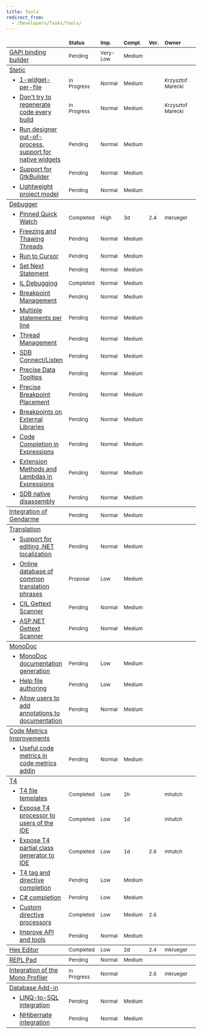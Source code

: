 ```yaml
---
title: Tools
redirect_from:
  - /Developers/Tasks/Tools/
---
```


<table class="task-list" width="100%">
    <thead>
        <tr>
            <td style="padding-left: 0pt;" width="50%">  </td>
            <td valign="bottom"><span style="font-size: smaller;"><strong>Status</strong></span></td>
            <td valign="bottom"><span style="font-size: smaller;"><strong>Imp.</strong></span></td>
            <td valign="bottom"><strong><span style="font-size: smaller;">Compl.</span></strong></td>
            <td valign="bottom"><span style="font-size: smaller;"><strong>Ver.</strong></span></td>
            <td valign="bottom"><span style="font-size: smaller;"><strong>Owner</strong></span></td>
            <td valign="bottom">&nbsp;</td>
        </tr>
    </thead>
    <tbody>
        <tr>
            <td><a id="_task_a_Tools.GAPI"></a><a rel="custom nofollow" href="/archived/developers/tasks/tools/gapi-binding-builder/">GAPI binding builder</a></td>
            <td class="task-status-Pending"><span style="font-size: smaller;">Pending</span></td>
            <td class="task-importance-Very-Low"><span style="font-size: smaller;">Very-Low</span></td>
            <td class="task-complexity-Medium"><span style="font-size: smaller;">Medium</span></td>
            <td><span style="font-size: smaller;"></span></td>
            <td><span style="font-size: smaller;"></span></td>
            <td></td>
        </tr>
    </tbody>
    <tbody>
        <tr>
            <td><a rel="custom nofollow" href="/archived/developers/tasks/tools/stetic/">Stetic</a></td>
            <td>&nbsp;</td>
            <td>&nbsp;</td>
            <td>&nbsp;</td>
            <td>&nbsp;</td>
            <td>&nbsp;</td>
            <td>&nbsp;</td>
        </tr>
        <tr>
            <td><a id="_task_a_Tools.Stetic.1wpf"></a> <ul style="margin: 0pt;"> <li><a rel="custom nofollow" href="/archived/developers/tasks/tools/stetic/">1-widget-per-file</a></li> </ul> </td>
            <td class="task-status-In Progress"><span style="font-size: smaller;">In Progress</span></td>
            <td class="task-importance-Normal"><span style="font-size: smaller;">Normal</span></td>
            <td class="task-complexity-Medium"><span style="font-size: smaller;">Medium</span></td>
            <td><span style="font-size: smaller;"></span></td>
            <td><span style="font-size: smaller;">Krzysztof Marecki</span></td>
            <td></td>
        </tr>
        <tr>
            <td><a id="_task_a_Tools.Stetic.NoRegen"></a> <ul style="margin: 0pt;"> <li><a rel="custom nofollow" href="/archived/developers/tasks/tools/stetic/">Don't try to regenerate code every build</a></li> </ul> </td>
            <td class="task-status-In Progress"><span style="font-size: smaller;">In Progress</span></td>
            <td class="task-importance-Normal"><span style="font-size: smaller;">Normal</span></td>
            <td class="task-complexity-Medium"><span style="font-size: smaller;">Medium</span></td>
            <td><span style="font-size: smaller;"></span></td>
            <td><span style="font-size: smaller;">Krzysztof Marecki</span></td>
            <td></td>
        </tr>
        <tr>
            <td><a id="_task_a_Tools.Stetic.OutOfProcess"></a> <ul style="margin: 0pt;"> <li><a rel="custom nofollow" href="/archived/developers/tasks/tools/stetic/">Run designer out-of-process, support for native widgets</a></li> </ul> </td>
            <td class="task-status-Pending"><span style="font-size: smaller;">Pending</span></td>
            <td class="task-importance-Normal"><span style="font-size: smaller;">Normal</span></td>
            <td class="task-complexity-Medium"><span style="font-size: smaller;">Medium</span></td>
            <td><span style="font-size: smaller;"></span></td>
            <td><span style="font-size: smaller;"></span></td>
            <td></td>
        </tr>
        <tr>
            <td><a id="_task_a_Tools.Stetic.GtkBuilder"></a> <ul style="margin: 0pt;"> <li><a rel="custom nofollow" href="/archived/developers/tasks/tools/stetic/">Support for GtkBuilder</a></li> </ul> </td>
            <td class="task-status-Pending"><span style="font-size: smaller;">Pending</span></td>
            <td class="task-importance-Normal"><span style="font-size: smaller;">Normal</span></td>
            <td class="task-complexity-Medium"><span style="font-size: smaller;">Medium</span></td>
            <td><span style="font-size: smaller;"></span></td>
            <td><span style="font-size: smaller;"></span></td>
            <td></td>
        </tr>
        <tr>
            <td><a id="_task_a_Tools.Stetic.LightweightProjects"></a> <ul style="margin: 0pt;"> <li><a rel="custom nofollow" href="/archived/developers/tasks/tools/stetic/">Lightweight project model</a></li> </ul> </td>
            <td class="task-status-Pending"><span style="font-size: smaller;">Pending</span></td>
            <td class="task-importance-Normal"><span style="font-size: smaller;">Normal</span></td>
            <td class="task-complexity-Medium"><span style="font-size: smaller;">Medium</span></td>
            <td><span style="font-size: smaller;"></span></td>
            <td><span style="font-size: smaller;"></span></td>
            <td></td>
        </tr>
    </tbody>
    <tbody>
        <tr>
            <td><a rel="custom nofollow" href="/archived/developers/tasks/tools/debugger/">Debugger</a></td>
            <td>&nbsp;</td>
            <td>&nbsp;</td>
            <td>&nbsp;</td>
            <td>&nbsp;</td>
            <td>&nbsp;</td>
            <td>&nbsp;</td>
        </tr>
        <tr>
            <td><a id="_task_a_Tools.Debugger.PinnedQuickWatch"></a> <ul style="margin: 0pt;"> <li><a rel="custom nofollow" href="/archived/developers/tasks/tools/debugger/">Pinned Quick Watch</a></li> </ul> </td>
            <td class="task-status-Completed"><span style="font-size: smaller;">Completed</span></td>
            <td class="task-importance-High"><span style="font-size: smaller;">High</span></td>
            <td class="task-complexity-3d"><span style="font-size: smaller;">3d</span></td>
            <td><span style="font-size: smaller;">2.4</span></td>
            <td><span style="font-size: smaller;">mkrueger</span></td>
            <td></td>
        </tr>
        <tr>
            <td><a id="_task_a_Tools.Debugger.FreezeThawThread"></a> <ul style="margin: 0pt;"> <li><a rel="custom nofollow" href="/archived/developers/tasks/tools/debugger/">Freezing and Thawing Threads</a></li> </ul> </td>
            <td class="task-status-Pending"><span style="font-size: smaller;">Pending</span></td>
            <td class="task-importance-Normal"><span style="font-size: smaller;">Normal</span></td>
            <td class="task-complexity-Medium"><span style="font-size: smaller;">Medium</span></td>
            <td><span style="font-size: smaller;"></span></td>
            <td><span style="font-size: smaller;"></span></td>
            <td></td>
        </tr>
        <tr>
            <td><a id="_task_a_Tools.Debugger.RunToCursor"></a> <ul style="margin: 0pt;"> <li><a rel="custom nofollow" href="/archived/developers/tasks/tools/debugger/">Run to Cursor</a></li> </ul> </td>
            <td class="task-status-Pending"><span style="font-size: smaller;">Pending</span></td>
            <td class="task-importance-Normal"><span style="font-size: smaller;">Normal</span></td>
            <td class="task-complexity-Medium"><span style="font-size: smaller;">Medium</span></td>
            <td><span style="font-size: smaller;"></span></td>
            <td><span style="font-size: smaller;"></span></td>
            <td></td>
        </tr>
        <tr>
            <td><a id="_task_a_Tools.Debugger.SetNextStatement"></a> <ul style="margin: 0pt;"> <li><a rel="custom nofollow" href="/archived/developers/tasks/tools/debugger/">Set Next Statement</a></li> </ul> </td>
            <td class="task-status-Pending"><span style="font-size: smaller;">Pending</span></td>
            <td class="task-importance-Normal"><span style="font-size: smaller;">Normal</span></td>
            <td class="task-complexity-Medium"><span style="font-size: smaller;">Medium</span></td>
            <td><span style="font-size: smaller;"></span></td>
            <td><span style="font-size: smaller;"></span></td>
            <td></td>
        </tr>
        <tr>
            <td><a id="_task_a_Tools.Debugger.ILDebugging"></a> <ul style="margin: 0pt;"> <li><a rel="custom nofollow" href="/archived/developers/tasks/tools/debugger/">IL Debugging</a></li> </ul> </td>
            <td class="task-status-Completed"><span style="font-size: smaller;">Completed</span></td>
            <td class="task-importance-Normal"><span style="font-size: smaller;">Normal</span></td>
            <td class="task-complexity-Medium"><span style="font-size: smaller;">Medium</span></td>
            <td><span style="font-size: smaller;"></span></td>
            <td><span style="font-size: smaller;"></span></td>
            <td></td>
        </tr>
        <tr>
            <td><a id="_task_a_Tools.Debugger.BreakpointManagement"></a> <ul style="margin: 0pt;"> <li><a rel="custom nofollow" href="/archived/developers/tasks/tools/debugger/">Breakpoint Management</a></li> </ul> </td>
            <td class="task-status-Pending"><span style="font-size: smaller;">Pending</span></td>
            <td class="task-importance-Normal"><span style="font-size: smaller;">Normal</span></td>
            <td class="task-complexity-Medium"><span style="font-size: smaller;">Medium</span></td>
            <td><span style="font-size: smaller;"></span></td>
            <td><span style="font-size: smaller;"></span></td>
            <td></td>
        </tr>
        <tr>
            <td><a id="_task_a_Tools.Debugger.MultipleStatementsPerLine"></a> <ul style="margin: 0pt;"> <li><a rel="custom nofollow" href="/archived/developers/tasks/tools/debugger/">Multiple statements per line</a></li> </ul> </td>
            <td class="task-status-Pending"><span style="font-size: smaller;">Pending</span></td>
            <td class="task-importance-Normal"><span style="font-size: smaller;">Normal</span></td>
            <td class="task-complexity-Medium"><span style="font-size: smaller;">Medium</span></td>
            <td><span style="font-size: smaller;"></span></td>
            <td><span style="font-size: smaller;"></span></td>
            <td></td>
        </tr>
        <tr>
            <td><a id="_task_a_Tools.Debugger.ThreadLabeling"></a> <ul style="margin: 0pt;"> <li><a rel="custom nofollow" href="/archived/developers/tasks/tools/debugger/">Thread Management</a></li> </ul> </td>
            <td class="task-status-Pending"><span style="font-size: smaller;">Pending</span></td>
            <td class="task-importance-Normal"><span style="font-size: smaller;">Normal</span></td>
            <td class="task-complexity-Medium"><span style="font-size: smaller;">Medium</span></td>
            <td><span style="font-size: smaller;"></span></td>
            <td><span style="font-size: smaller;"></span></td>
            <td></td>
        </tr>
        <tr>
            <td><a id="_task_a_Tools.Debugger.SDBConnectListen"></a> <ul style="margin: 0pt;"> <li><a rel="custom nofollow" href="/archived/developers/tasks/tools/debugger/">SDB Connect/Listen</a></li> </ul> </td>
            <td class="task-status-Pending"><span style="font-size: smaller;">Pending</span></td>
            <td class="task-importance-Normal"><span style="font-size: smaller;">Normal</span></td>
            <td class="task-complexity-Medium"><span style="font-size: smaller;">Medium</span></td>
            <td><span style="font-size: smaller;"></span></td>
            <td><span style="font-size: smaller;"></span></td>
            <td></td>
        </tr>
        <tr>
            <td><a id="_task_a_Tools.Debugger.PreciseDataTooltips"></a> <ul style="margin: 0pt;"> <li><a rel="custom nofollow" href="/archived/developers/tasks/tools/debugger/">Precise Data Tooltips</a></li> </ul> </td>
            <td class="task-status-Pending"><span style="font-size: smaller;">Pending</span></td>
            <td class="task-importance-Normal"><span style="font-size: smaller;">Normal</span></td>
            <td class="task-complexity-Medium"><span style="font-size: smaller;">Medium</span></td>
            <td><span style="font-size: smaller;"></span></td>
            <td><span style="font-size: smaller;"></span></td>
            <td></td>
        </tr>
        <tr>
            <td><a id="_task_a_Tools.Debugger.PreciseBreakpointPlacement"></a> <ul style="margin: 0pt;"> <li><a rel="custom nofollow" href="/archived/developers/tasks/tools/debugger/">Precise Breakpoint Placement</a></li> </ul> </td>
            <td class="task-status-Pending"><span style="font-size: smaller;">Pending</span></td>
            <td class="task-importance-Normal"><span style="font-size: smaller;">Normal</span></td>
            <td class="task-complexity-Medium"><span style="font-size: smaller;">Medium</span></td>
            <td><span style="font-size: smaller;"></span></td>
            <td><span style="font-size: smaller;"></span></td>
            <td></td>
        </tr>
        <tr>
            <td><a id="_task_a_Tools.Debugger.ExternalBreakpoints"></a> <ul style="margin: 0pt;"> <li><a rel="custom nofollow" href="/archived/developers/tasks/tools/debugger/">Breakpoints on External Libraries</a></li> </ul> </td>
            <td class="task-status-Pending"><span style="font-size: smaller;">Pending</span></td>
            <td class="task-importance-Normal"><span style="font-size: smaller;">Normal</span></td>
            <td class="task-complexity-Medium"><span style="font-size: smaller;">Medium</span></td>
            <td><span style="font-size: smaller;"></span></td>
            <td><span style="font-size: smaller;"></span></td>
            <td></td>
        </tr>
        <tr>
            <td><a id="_task_a_Tools.Debugger.ExpressionCodeCompletion"></a> <ul style="margin: 0pt;"> <li><a rel="custom nofollow" href="/archived/developers/tasks/tools/debugger/">Code Completion in Expressions</a></li> </ul> </td>
            <td class="task-status-Pending"><span style="font-size: smaller;">Pending</span></td>
            <td class="task-importance-Normal"><span style="font-size: smaller;">Normal</span></td>
            <td class="task-complexity-Medium"><span style="font-size: smaller;">Medium</span></td>
            <td><span style="font-size: smaller;"></span></td>
            <td><span style="font-size: smaller;"></span></td>
            <td></td>
        </tr>
        <tr>
            <td><a id="_task_a_Tools.Debugger.ExpressionExtensionMethods"></a> <ul style="margin: 0pt;"> <li><a rel="custom nofollow" href="/archived/developers/tasks/tools/debugger/">Extension Methods and Lambdas in Expressions</a></li> </ul> </td>
            <td class="task-status-Pending"><span style="font-size: smaller;">Pending</span></td>
            <td class="task-importance-Normal"><span style="font-size: smaller;">Normal</span></td>
            <td class="task-complexity-Medium"><span style="font-size: smaller;">Medium</span></td>
            <td><span style="font-size: smaller;"></span></td>
            <td><span style="font-size: smaller;"></span></td>
            <td></td>
        </tr>
        <tr>
            <td><a id="_task_a_Tools.Debugger.SdbNativeDisassembly"></a> <ul style="margin: 0pt;"> <li><a rel="custom nofollow" href="/archived/developers/tasks/tools/debugger/">SDB native disassembly</a></li> </ul> </td>
            <td class="task-status-Pending"><span style="font-size: smaller;">Pending</span></td>
            <td class="task-importance-Normal"><span style="font-size: smaller;">Normal</span></td>
            <td class="task-complexity-Medium"><span style="font-size: smaller;">Medium</span></td>
            <td><span style="font-size: smaller;"></span></td>
            <td><span style="font-size: smaller;"></span></td>
            <td></td>
        </tr>
    </tbody>
    <tbody>
        <tr>
            <td><a id="_task_a_Tools.Gendarme"></a><a rel="custom nofollow" href="/archived/developers/tasks/tools/integration-of-gendarme/">Integration of Gendarme</a></td>
            <td class="task-status-Pending"><span style="font-size: smaller;">Pending</span></td>
            <td class="task-importance-Normal"><span style="font-size: smaller;">Normal</span></td>
            <td class="task-complexity-Medium"><span style="font-size: smaller;">Medium</span></td>
            <td><span style="font-size: smaller;"></span></td>
            <td><span style="font-size: smaller;"></span></td>
            <td></td>
        </tr>
    </tbody>
    <tbody>
        <tr> <td><a rel="custom nofollow" href="/archived/developers/tasks/tools/translation/">Translation</a></td> <td>&nbsp;</td> <td>&nbsp;</td> <td>&nbsp;</td> <td>&nbsp;</td> <td>&nbsp;</td> <td>&nbsp;</td> </tr>
        <tr>
            <td><a id="_task_a_Projects.DotNetLocalization"></a> <ul style="margin: 0pt;"> <li><a rel="custom nofollow" href="/archived/developers/tasks/tools/translation/">Support for editing .NET localization</a></li> </ul> </td>
            <td class="task-status-Pending"><span style="font-size: smaller;">Pending</span></td>
            <td class="task-importance-Normal"><span style="font-size: smaller;">Normal</span></td>
            <td class="task-complexity-Medium"><span style="font-size: smaller;">Medium</span></td>
            <td><span style="font-size: smaller;"></span></td>
            <td><span style="font-size: smaller;"></span></td>
            <td></td>
        </tr>
        <tr>
            <td><a id="_task_a_Translation.OnlineDB"></a> <ul style="margin: 0pt;"> <li><a rel="custom nofollow" href="/archived/developers/tasks/tools/translation/">Online database of common translation phrases</a></li> </ul> </td>
            <td class="task-status-Proposal"><span style="font-size: smaller;">Proposal</span></td>
            <td class="task-importance-Low"><span style="font-size: smaller;">Low</span></td>
            <td class="task-complexity-Medium"><span style="font-size: smaller;">Medium</span></td>
            <td><span style="font-size: smaller;"></span></td>
            <td><span style="font-size: smaller;"></span></td>
            <td></td>
        </tr>
        <tr>
            <td><a id="_task_a_Translation.CILGettextScanner"></a> <ul style="margin: 0pt;"> <li><a rel="custom nofollow" href="/archived/developers/tasks/tools/translation/">CIL Gettext Scanner</a></li> </ul> </td>
            <td class="task-status-Pending"><span style="font-size: smaller;">Pending</span></td>
            <td class="task-importance-Normal"><span style="font-size: smaller;">Normal</span></td>
            <td class="task-complexity-Medium"><span style="font-size: smaller;">Medium</span></td>
            <td><span style="font-size: smaller;"></span></td>
            <td><span style="font-size: smaller;"></span></td>
            <td></td>
        </tr>
        <tr>
            <td><a id="_task_a_Translation.AspNetGettextScanner"></a> <ul style="margin: 0pt;"> <li><a rel="custom nofollow" href="/archived/developers/tasks/tools/translation/">ASP.NET Gettext Scanner</a></li> </ul> </td>
            <td class="task-status-Pending"><span style="font-size: smaller;">Pending</span></td>
            <td class="task-importance-Normal"><span style="font-size: smaller;">Normal</span></td>
            <td class="task-complexity-Medium"><span style="font-size: smaller;">Medium</span></td>
            <td><span style="font-size: smaller;"></span></td>
            <td><span style="font-size: smaller;"></span></td>
            <td></td>
        </tr>
    </tbody>
    <tbody>
        <tr> <td><a rel="custom nofollow" href="/archived/developers/tasks/tools/monodoc-documentation-generation/">MonoDoc</a></td> <td>&nbsp;</td> <td>&nbsp;</td> <td>&nbsp;</td> <td>&nbsp;</td> <td>&nbsp;</td> <td>&nbsp;</td> </tr>
        <tr>
            <td><a id="_task_a_Tools.MonodocGeneration"></a> <ul style="margin: 0pt;"> <li><a rel="custom nofollow" href="/archived/developers/tasks/tools/monodoc-documentation-generation/">MonoDoc documentation generation</a></li> </ul> </td>
            <td class="task-status-Pending"><span style="font-size: smaller;">Pending</span></td>
            <td class="task-importance-Low"><span style="font-size: smaller;">Low</span></td>
            <td class="task-complexity-Medium"><span style="font-size: smaller;">Medium</span></td>
            <td><span style="font-size: smaller;"></span></td>
            <td><span style="font-size: smaller;"></span></td>
            <td></td>
        </tr>
        <tr>
            <td><a id="_task_a_Tools.MonodocAuthoring"></a> <ul style="margin: 0pt;"> <li><a rel="custom nofollow" href="/archived/developers/tasks/tools/monodoc-documentation-generation/">Help file authoring</a></li> </ul> </td>
            <td class="task-status-Pending"><span style="font-size: smaller;">Pending</span></td>
            <td class="task-importance-Low"><span style="font-size: smaller;">Low</span></td>
            <td class="task-complexity-Medium"><span style="font-size: smaller;">Medium</span></td>
            <td><span style="font-size: smaller;"></span></td>
            <td><span style="font-size: smaller;"></span></td>
            <td></td>
        </tr>
        <tr>
            <td><a id="_task_a_Tools.MonodocUserAnnotations"></a> <ul style="margin: 0pt;"> <li><a rel="custom nofollow" href="/archived/developers/tasks/tools/monodoc-documentation-generation/">Allow users to add annotations to documentation</a></li> </ul> </td>
            <td class="task-status-Pending"><span style="font-size: smaller;">Pending</span></td>
            <td class="task-importance-Normal"><span style="font-size: smaller;">Normal</span></td>
            <td class="task-complexity-Medium"><span style="font-size: smaller;">Medium</span></td>
            <td><span style="font-size: smaller;"></span></td>
            <td><span style="font-size: smaller;"></span></td>
            <td></td>
        </tr>
    </tbody>
    <tbody>
        <tr> <td><a rel="custom nofollow" href="/archived/developers/tasks/tools/code-metrics-improvements/">Code Metrics Improvements</a></td> <td>&nbsp;</td> <td>&nbsp;</td> <td>&nbsp;</td> <td>&nbsp;</td> <td>&nbsp;</td> <td>&nbsp;</td> </tr>
        <tr>
            <td><a id="_task_a_Tools.CodeMetrics"></a> <ul style="margin: 0pt;"> <li><a rel="custom nofollow" href="/archived/developers/tasks/tools/code-metrics-improvements/">Useful code metrics in code metrics addin</a></li> </ul> </td>
            <td class="task-status-Pending"><span style="font-size: smaller;">Pending</span></td>
            <td class="task-importance-Normal"><span style="font-size: smaller;">Normal</span></td>
            <td class="task-complexity-Medium"><span style="font-size: smaller;">Medium</span></td>
            <td><span style="font-size: smaller;"></span></td>
            <td><span style="font-size: smaller;"></span></td>
            <td></td>
        </tr>
    </tbody>
    <tbody>
        <tr> <td><a rel="custom nofollow" href="/archived/developers/tasks/tools/t4/">T4</a></td> <td>&nbsp;</td> <td>&nbsp;</td> <td>&nbsp;</td> <td>&nbsp;</td> <td>&nbsp;</td> <td>&nbsp;</td> </tr>
        <tr>
            <td><a id="_task_a_T4.FileTemplates"></a> <ul style="margin: 0pt;"> <li><a rel="custom nofollow" href="/archived/developers/tasks/tools/t4/">T4 file templates</a></li> </ul> </td>
            <td class="task-status-Completed"><span style="font-size: smaller;">Completed</span></td>
            <td class="task-importance-Low"><span style="font-size: smaller;">Low</span></td>
            <td class="task-complexity-2h"><span style="font-size: smaller;">2h</span></td>
            <td><span style="font-size: smaller;"></span></td>
            <td><span style="font-size: smaller;">mhutch</span></td>
            <td></td>
        </tr>
        <tr>
            <td><a id="_task_a_T4.UserProcessor"></a> <ul style="margin: 0pt;"> <li><a rel="custom nofollow" href="/archived/developers/tasks/tools/t4/">Expose T4 processor to users of the IDE</a></li> </ul> </td>
            <td class="task-status-Completed"><span style="font-size: smaller;">Completed</span></td>
            <td class="task-importance-Low"><span style="font-size: smaller;">Low</span></td>
            <td class="task-complexity-1d"><span style="font-size: smaller;">1d</span></td>
            <td><span style="font-size: smaller;"></span></td>
            <td><span style="font-size: smaller;">mhutch</span></td>
            <td></td>
        </tr>
        <tr>
            <td><a id="_task_a_T4.ClassGenerator"></a> <ul style="margin: 0pt;"> <li><a rel="custom nofollow" href="/archived/developers/tasks/tools/t4/">Expose T4 partial class generator to IDE</a></li> </ul> </td>
            <td class="task-status-Completed"><span style="font-size: smaller;">Completed</span></td>
            <td class="task-importance-Low"><span style="font-size: smaller;">Low</span></td>
            <td class="task-complexity-1d"><span style="font-size: smaller;">1d</span></td>
            <td><span style="font-size: smaller;">2.6</span></td>
            <td><span style="font-size: smaller;">mhutch</span></td>
            <td></td>
        </tr>
        <tr>
            <td><a id="_task_a_T4.TagCompletion"></a> <ul style="margin: 0pt;"> <li><a rel="custom nofollow" href="/archived/developers/tasks/tools/t4/">T4 tag and directive completion</a></li> </ul> </td>
            <td class="task-status-Pending"><span style="font-size: smaller;">Pending</span></td>
            <td class="task-importance-Low"><span style="font-size: smaller;">Low</span></td>
            <td class="task-complexity-Medium"><span style="font-size: smaller;">Medium</span></td>
            <td><span style="font-size: smaller;"></span></td>
            <td><span style="font-size: smaller;"></span></td>
            <td></td>
        </tr>
        <tr>
            <td><a id="_task_a_T4.CSCompletion"></a> <ul style="margin: 0pt;"> <li><a rel="custom nofollow" href="/archived/developers/tasks/tools/t4/">C# completion</a></li> </ul> </td>
            <td class="task-status-Pending"><span style="font-size: smaller;">Pending</span></td>
            <td class="task-importance-Low"><span style="font-size: smaller;">Low</span></td>
            <td class="task-complexity-Medium"><span style="font-size: smaller;">Medium</span></td>
            <td><span style="font-size: smaller;"></span></td>
            <td><span style="font-size: smaller;"></span></td>
            <td></td>
        </tr>
        <tr>
            <td><a id="_task_a_T4.CustomProcessors"></a> <ul style="margin: 0pt;"> <li><a rel="custom nofollow" href="/archived/developers/tasks/tools/t4/">Custom directive processors</a></li> </ul> </td>
            <td class="task-status-Completed"><span style="font-size: smaller;">Completed</span></td>
            <td class="task-importance-Low"><span style="font-size: smaller;">Low</span></td>
            <td class="task-complexity-Medium"><span style="font-size: smaller;">Medium</span></td>
            <td><span style="font-size: smaller;">2.6</span></td>
            <td><span style="font-size: smaller;"></span></td>
            <td></td>
        </tr>
        <tr>
            <td><a id="_task_a_T4.EmbraceAndExtend"></a> <ul style="margin: 0pt;"> <li><a rel="custom nofollow" href="/archived/developers/tasks/tools/t4/">Improve API and tools</a></li> </ul> </td>
            <td class="task-status-Pending"><span style="font-size: smaller;">Pending</span></td>
            <td class="task-importance-Normal"><span style="font-size: smaller;">Normal</span></td>
            <td class="task-complexity-Medium"><span style="font-size: smaller;">Medium</span></td>
            <td><span style="font-size: smaller;"></span></td>
            <td><span style="font-size: smaller;"></span></td>
            <td></td>
        </tr>
    </tbody>
    <tbody>
        <tr>
            <td><a id="_task_a_Tools.HexEditor"></a><a rel="custom nofollow" href="/archived/developers/tasks/tools/hex-editor/">Hex Editor</a></td>
            <td class="task-status-Completed"><span style="font-size: smaller;">Completed</span></td>
            <td class="task-importance-Low"><span style="font-size: smaller;">Low</span></td>
            <td class="task-complexity-2d"><span style="font-size: smaller;">2d</span></td>
            <td><span style="font-size: smaller;">2.4</span></td>
            <td><span style="font-size: smaller;">mkrueger</span></td>
            <td></td>
        </tr>
    </tbody>
    <tbody>
        <tr>
            <td><a id="_task_a_Tools.REPLPad"></a><a rel="custom nofollow" href="/archived/developers/tasks/tools/repl-pad/">REPL Pad</a></td>
            <td class="task-status-Pending"><span style="font-size: smaller;">Pending</span></td>
            <td class="task-importance-Normal"><span style="font-size: smaller;">Normal</span></td>
            <td class="task-complexity-Medium"><span style="font-size: smaller;">Medium</span></td>
            <td><span style="font-size: smaller;"></span></td>
            <td><span style="font-size: smaller;"></span></td>
            <td></td>
        </tr>
    </tbody>
    <tbody>
        <tr>
            <td><a id="_task_a_Tools.Profiler"></a><a rel="custom nofollow" href="/archived/developers/tasks/tools/integration-of-the-mono-profiler/">Integration of the Mono Profiler</a></td>
            <td class="task-status-In Progress"><span style="font-size: smaller;">In Progress</span></td>
            <td class="task-importance-Normal"><span style="font-size: smaller;">Normal</span></td>
            <td class="task-complexity-"><span style="font-size: smaller;"></span></td>
            <td><span style="font-size: smaller;">2.6</span></td>
            <td><span style="font-size: smaller;">mkrueger</span></td>
            <td></td>
        </tr>
    </tbody>
    <tbody>
        <tr> <td><a rel="custom nofollow" href="/archived/developers/tasks/tools/database-add-in/">Database Add-in</a></td> <td>&nbsp;</td> <td>&nbsp;</td> <td>&nbsp;</td> <td>&nbsp;</td> <td>&nbsp;</td> <td>&nbsp;</td> </tr>
        <tr>
            <td><a id="_task_a_Tools.Db.LINQ"></a> <ul style="margin: 0pt;"> <li><a rel="custom nofollow" href="/archived/developers/tasks/tools/database-add-in/">LINQ-to-SQL integration</a></li> </ul> </td>
            <td class="task-status-Pending"><span style="font-size: smaller;">Pending</span></td>
            <td class="task-importance-Normal"><span style="font-size: smaller;">Normal</span></td>
            <td class="task-complexity-Medium"><span style="font-size: smaller;">Medium</span></td>
            <td><span style="font-size: smaller;"></span></td>
            <td><span style="font-size: smaller;"></span></td>
            <td></td>
        </tr>
        <tr>
            <td><a id="_task_a_Tools.Db.NHibernate"></a> <ul style="margin: 0pt;"> <li><a rel="custom nofollow" href="/archived/developers/tasks/tools/database-add-in/">NHibernate integration</a></li> </ul> </td>
            <td class="task-status-Pending"><span style="font-size: smaller;">Pending</span></td>
            <td class="task-importance-Normal"><span style="font-size: smaller;">Normal</span></td>
            <td class="task-complexity-Medium"><span style="font-size: smaller;">Medium</span></td>
            <td><span style="font-size: smaller;"></span></td>
            <td><span style="font-size: smaller;"></span></td>
            <td></td>
        </tr>
    </tbody>
</table>